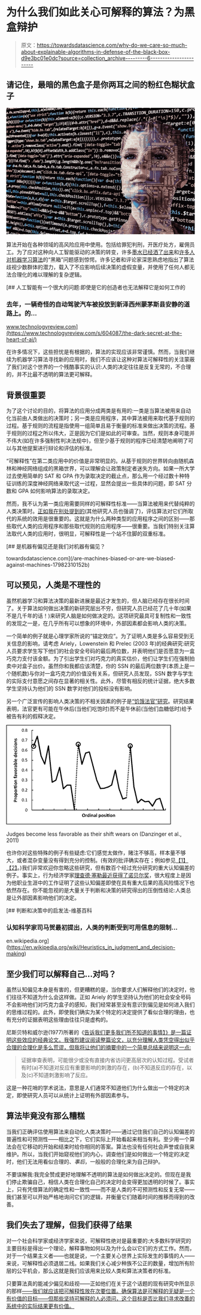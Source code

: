 # 为什么我们如此关心可解释的算法？为黑盒辩护

> 原文：<https://towardsdatascience.com/why-do-we-care-so-much-about-explainable-algorithms-in-defense-of-the-black-box-d9e3bc01e0dc?source=collection_archive---------6----------------------->

## 请记住，最暗的黑色盒子是你两耳之间的粉红色糊状盒子

![](img/c23397a20028a3b2718e9bdf547567fe.png)

算法开始在各种领域的高风险应用中使用。包括给罪犯判刑，开医疗处方，雇佣员工。为了应对这种向人工智能驱动的决策的转变，许多[墨水已经洒了出来](https://www.technologyreview.com/s/604087/the-dark-secret-at-the-heart-of-ai/)和[许多人对](https://www.jacobinmag.com/2016/09/big-data-algorithms-math-facebook-advertisement-marketing/)[机器学习算法](https://mobile.nytimes.com/2017/11/21/magazine/can-ai-be-taught-to-explain-itself.html)的“黑箱”问题感到惊愕。许多记者和评论家深思熟虑地指出了算法歧视少数群体的潜力，载入了不应影响后续决策的虚假变量，并使用了任何人都无法合理化的难以理解的复杂逻辑。

[](https://www.technologyreview.com/s/604087/the-dark-secret-at-the-heart-of-ai/) [## 人工智能有一个很大的问题:即使是它的创造者也无法解释它是如何工作的

### 去年，一辆奇怪的自动驾驶汽车被投放到新泽西州蒙茅斯县安静的道路上。的…

www.technologyreview.com](https://www.technologyreview.com/s/604087/the-dark-secret-at-the-heart-of-ai/) 

在许多情况下，这些担忧是有根据的，算法的实现应该非常谨慎。然而，当我们继续为机器学习算法寻找新的应用时，我们不应该让这种对算法可解释性的关注蒙蔽了我们对这个世界的一个残酷事实的认识:人类的决定往往是反复无常的，不合理的，并不比最不透明的算法更可解释。

## 背景很重要

为了这个讨论的目的，将算法的应用分成两类是有用的:一类是当算法被用来自动化当前由人类做出的决策时；另一类是应用程序，其中算法被用来取代基于规则的过程。基于规则的流程是指使用一组简单且易于衡量的标准来做出决策的流程。基于规则的过程之所以伟大，正是因为它们是如此的可审查。当然，规则本身可能并不伟大(如在许多强制性判决法规中)，但至少基于规则的程序已经清楚地阐明了可以与其他提案进行辩论和评估的标准。

“可解释性”在第二类应用中的价值是非常明显的。从基于规则的世界转向由随机森林和神经网络组成的黑箱世界，可以理解会让政策制定者迷失方向。如果一所大学过去使用简单的 SAT 和 GPA 作为录取决定的截止点，那么用一个经过数十种特征训练的深度神经网络来取代这一过程，显然会提出一些具体的问题，即 SAT 分数和 GPA 如何影响算法的录取决定。

然而，我不认为第一类应用需要同样的可解释性标准——当算法被用来代替纯粹的人类决策时。[正如我在别处提到的](/are-machines-biased-or-are-we-biased-against-machines-17982310152b)(其他研究人员也强调了)，评估算法对它们所取代的系统的效用是很重要的。这就是为什么两种类型的应用程序之间的区别——那些取代人类的应用程序和那些取代规则的应用程序——很重要。当我们特别关注算法取代人类的应用时，很明显，可解释性是一个站不住脚的双重标准。

[](/are-machines-biased-or-are-we-biased-against-machines-17982310152b) [## 是机器有偏见还是我们对机器有偏见？

towardsdatascience.com](/are-machines-biased-or-are-we-biased-against-machines-17982310152b) 

## 可以预见，人类是不理性的

虽然机器学习和算法决策的最新进展是最近才发生的，但人脑已经存在很长时间了。关于算法如何做出决策的新研究层出不穷，但研究人员已经花了几十年(如果不是几千年的话！)来研究人脑是如何做决定的。这项研究最具可复制性和一致性的发现之一是，在几乎所有可以想象的环境中，外部因素都会影响人类的决策。

一个简单的例子就是心理学家所说的“锚定效应”。为了证明人类是多么容易受到无关信息的影响，请考虑 Ariely，Lowenstein 和 Prelec (2003 年)的经典研究:研究人员要求学生写下他们的社会安全号码的最后两位数，并表明他们是否愿意为一盒巧克力支付该金额。为了引出学生们对巧克力的真实估价，他们让学生们在强制拍卖中对盒子出价。虽然你和我都应该清楚，你的 SSN 的最后两位数字(本质上是一个随机数)与你对一盒巧克力的价值没有关系，但研究人员发现，SSN 数字与学生的实际支付意愿之间存在显著的相关性。此外，尽管有相反的统计证据，绝大多数学生坚持认为他们的 SSN 数字对他们的投标没有影响。

另一个广泛宣传的影响人类决策的不相关因素的例子是[“饥饿法官”研究](http://www.pnas.org/content/108/17/6889)。研究结果表明，法官更有可能在午休后(当他们吃饱时)而不是午休前(当他们血糖低时)给予被告有利的假释决定。

![](img/6fd159ac21be4bd564c02f65225981ee.png)

Judges become less favorable as their shift wears on (Danzinger et al., 2011)

也许你对这些特殊的例子有些疑虑:它们感觉太做作，赌注不够高，样本量不够大，或者混杂变量没有得到充分的控制。(有效的批评确实存在；例如参见[【1】](http://economics.mit.edu/files/11713)[【2】](http://nautil.us/blog/impossibly-hungry-judges)。)我们非常欢迎你忽略这些研究，但有数百个经过充分研究的重大认知偏差的例子。事实上，行为经济学家[理查德·塞勒最近获得了诺贝尔奖](https://www.nytimes.com/2017/10/09/business/nobel-economics-richard-thaler.html?_r=0)，很大程度上是因为他职业生涯中的工作证明了这些认知偏差即使在具有重大后果的高风险情况下也依然存在。你不能忽视的是大量关于判断和决策的研究得出的压倒性结论:人类总是让外部因素影响他们的决定。

[](https://en.wikipedia.org/wiki/Heuristics_in_judgment_and_decision-making) [## 判断和决策中的启发法-维基百科

### 认知科学家司马贺最初提出，人类的判断受到可用信息的限制…

en.wikipedia.org](https://en.wikipedia.org/wiki/Heuristics_in_judgment_and_decision-making) 

## 至少我们可以解释自己…对吗？

虽然认知偏见本身是有害的，但更糟糕的是，当你要求人们解释他们的决定时，他们往往不知道为什么会这样做。正如 Ariely 的学生坚持认为他们的社会安全号码不会影响他们对巧克力盒子的感知，我们经常甚至没有意识到偏见是如何进入我们的思维过程的。此外，即使我们确实为某个特定的决定提供了看似合理的理由，也有充分的证据表明这些理由往往只是虚构的。

尼斯贝特和威尔逊(1977)所著的《[告诉我们更多我们所不知道的事情】》是一篇证明这些效应的经典论文。我强烈建议阅读整篇论文，以充分理解人类凭空得出似乎合理的合理化是多么荒谬，但我将让他们的摘要中的一个简单总结来说明这一点:](http://www.wisebrain.org/papers/Self-ReportofInnerStates.pdf)

> 证据审查表明，可能很少或没有直接内省访问更高层次的认知过程。受试者有时(a)不知道对反应有重要影响的刺激的存在，(b)不知道反应的存在，以及(c)不知道刺激影响了反应。

这是一种花哨的学术说法，意思是人们通常不知道他们为什么做出一个特定的决定，即使研究人员可以从统计上证明有外部因素参与。

## 算法毕竟没有那么糟糕

当我们正确评估使用算法来自动化人类决策时——通过记住我们自己的认知偏差的普遍性和可预测性——相比之下，它们实际上开始看起来相当有利。至少用一个算法会在它移动的开始和结束时给你相同的答案。算法也没有任何社会声誉或自我来维护。所以，当我们开始窥视他们的内心，调查他们是如何做出一个特定的决定时，他们无法用看似合理的、*事后*，一般般的合理化来为自己辩护。

不要误解我:我完全赞成更好地理解不透明的算法是如何做出决定的。但现在是我们停止欺骗自己，相信人类在合理化自己的决定时会变得更加透明的时候了。事实上，只有凭借算法的确定性和一致性——而不是人类的不可预测性和反复无常——我们甚至可以开始严格地询问它们的逻辑，并衡量它们随着时间的推移而得到的改善。

## 我们失去了理解，但我们获得了结果

对一个社会科学家或经济学家来说，可解释性绝对是最重要的:大多数科学研究的主要目标是得出一个理论，解释事物如何以及为什么会以它们的方式工作。然而，对于一个结果主义者——也就是说，一个主要关心世界上实际发生的事情的人——来说，可解释性必须退居二线。如果我们关心减少种族不公正的数量，增加所有阶层的公平机会，那么这就是我们应该用来比较人类和算法决策者的标准。

只要算法真的能减少偏见和歧视——正如他们在关于这个话题的现有研究中所显示的那样[——我们就应该把可解释性放在次要位置。确保算法是可解释的无疑是一个有价值的目标——但那些坚持可解释的人必须问，这个目标是否比我们寻求改善的系统中的实际结果更有价值。](https://academic.oup.com/qje/article/133/1/237/4095198)
